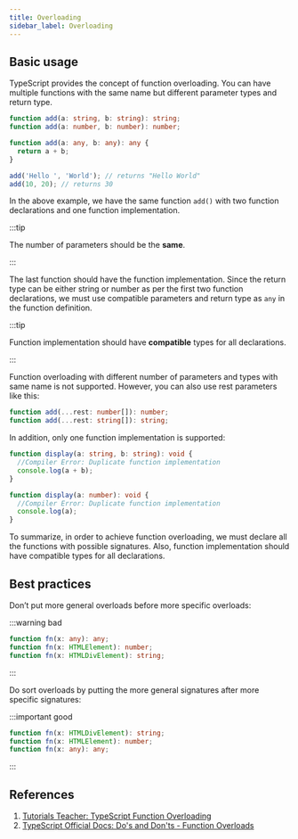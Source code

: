 ```yaml
---
title: Overloading
sidebar_label: Overloading
---
```


## Basic usage

TypeScript provides the concept of function overloading. You can have multiple functions with the same name but different parameter types and return type.

```ts
function add(a: string, b: string): string;
function add(a: number, b: number): number;

function add(a: any, b: any): any {
  return a + b;
}

add('Hello ', 'World'); // returns "Hello World"
add(10, 20); // returns 30
```

In the above example, we have the same function `add()` with two function declarations and one function implementation.

:::tip

The number of parameters should be the **same**.

:::

The last function should have the function implementation. Since the return type can be either string or number as per the first two function declarations, we must use compatible parameters and return type as `any` in the function definition.

:::tip

Function implementation should have **compatible** types for all declarations.

:::

Function overloading with different number of parameters and types with same name is not supported. However, you can also use rest parameters like this:

```ts
function add(...rest: number[]): number;
function add(...rest: string[]): string;
```

In addition, only one function implementation is supported:

```ts
function display(a: string, b: string): void {
  //Compiler Error: Duplicate function implementation
  console.log(a + b);
}

function display(a: number): void {
  //Compiler Error: Duplicate function implementation
  console.log(a);
}
```

To summarize, in order to achieve function overloading, we must declare all the functions with possible signatures. Also, function implementation should have compatible types for all declarations.

## Best practices

Don’t put more general overloads before more specific overloads:

:::warning bad

```ts
function fn(x: any): any;
function fn(x: HTMLElement): number;
function fn(x: HTMLDivElement): string;
```

:::

Do sort overloads by putting the more general signatures after more specific signatures:

:::important good

```ts
function fn(x: HTMLDivElement): string;
function fn(x: HTMLElement): number;
function fn(x: any): any;
```

:::

## References

1. [Tutorials Teacher: TypeScript Function Overloading](https://www.tutorialsteacher.com/typescript/function-overloading)
2. [TypeScript Official Docs: Do's and Don'ts - Function Overloads](https://www.typescriptlang.org/docs/handbook/declaration-files/do-s-and-don-ts.html#function-overloads)
